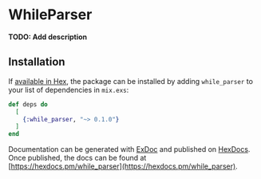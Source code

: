 # WhileParser

**TODO: Add description**

## Installation

If [available in Hex](https://hex.pm/docs/publish), the package can be installed
by adding `while_parser` to your list of dependencies in `mix.exs`:

```elixir
def deps do
  [
    {:while_parser, "~> 0.1.0"}
  ]
end
```

Documentation can be generated with [ExDoc](https://github.com/elixir-lang/ex_doc)
and published on [HexDocs](https://hexdocs.pm). Once published, the docs can
be found at [https://hexdocs.pm/while_parser](https://hexdocs.pm/while_parser).

